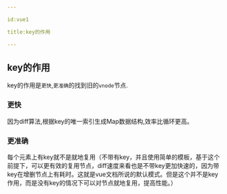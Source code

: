 ```yaml
---

id:vue1

title:key的作用

---
```


## key的作用
key的作用是`更快`,`更准确`的找到旧的`vnode`节点.

### 更快

因为diff算法,根据key的唯一索引生成Map数据结构,效率比循环更高。

### 更准确

每个元素上有key就不是就地复用（不带有key，并且使用简单的模板，基于这个前提下，可以更有效的复用节点，diff速度来看也是不带key更加快速的，因为带key在增删节点上有耗时。这就是vue文档所说的默认模式。但是这个并不是key作用，而是没有key的情况下可以对节点就地复用，提高性能。）